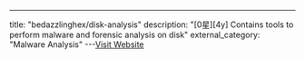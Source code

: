 ---
title: "bedazzlinghex/disk-analysis"
description: "[0星][4y]  Contains tools to perform malware and forensic analysis on disk"
external_category: "Malware Analysis"
---[Visit Website](https://github.com/bedazzlinghex/disk-analysis)

